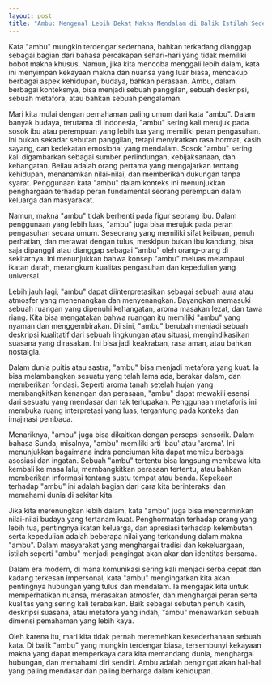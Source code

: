 ```yaml
---
layout: post
title: "Ambu: Mengenal Lebih Dekat Makna Mendalam di Balik Istilah Sederhana"
---
```


Kata "ambu" mungkin terdengar sederhana, bahkan terkadang dianggap sebagai bagian dari bahasa percakapan sehari-hari yang tidak memiliki bobot makna khusus. Namun, jika kita mencoba menggali lebih dalam, kata ini menyimpan kekayaan makna dan nuansa yang luar biasa, mencakup berbagai aspek kehidupan, budaya, bahkan perasaan. Ambu, dalam berbagai konteksnya, bisa menjadi sebuah panggilan, sebuah deskripsi, sebuah metafora, atau bahkan sebuah pengalaman.

Mari kita mulai dengan pemahaman paling umum dari kata "ambu". Dalam banyak budaya, terutama di Indonesia, "ambu" sering kali merujuk pada sosok ibu atau perempuan yang lebih tua yang memiliki peran pengasuhan. Ini bukan sekadar sebutan panggilan, tetapi menyiratkan rasa hormat, kasih sayang, dan kedekatan emosional yang mendalam. Sosok "ambu" sering kali digambarkan sebagai sumber perlindungan, kebijaksanaan, dan kehangatan. Beliau adalah orang pertama yang mengajarkan tentang kehidupan, menanamkan nilai-nilai, dan memberikan dukungan tanpa syarat. Penggunaan kata "ambu" dalam konteks ini menunjukkan penghargaan terhadap peran fundamental seorang perempuan dalam keluarga dan masyarakat.

Namun, makna "ambu" tidak berhenti pada figur seorang ibu. Dalam penggunaan yang lebih luas, "ambu" juga bisa merujuk pada peran pengasuhan secara umum. Seseorang yang memiliki sifat keibuan, penuh perhatian, dan merawat dengan tulus, meskipun bukan ibu kandung, bisa saja dipanggil atau dianggap sebagai "ambu" oleh orang-orang di sekitarnya. Ini menunjukkan bahwa konsep "ambu" meluas melampaui ikatan darah, merangkum kualitas pengasuhan dan kepedulian yang universal.

Lebih jauh lagi, "ambu" dapat diinterpretasikan sebagai sebuah aura atau atmosfer yang menenangkan dan menyenangkan. Bayangkan memasuki sebuah ruangan yang dipenuhi kehangatan, aroma masakan lezat, dan tawa riang. Kita bisa mengatakan bahwa ruangan itu memiliki "ambu" yang nyaman dan menggembirakan. Di sini, "ambu" berubah menjadi sebuah deskripsi kualitatif dari sebuah lingkungan atau situasi, mengindikasikan suasana yang dirasakan. Ini bisa jadi keakraban, rasa aman, atau bahkan nostalgia.

Dalam dunia puitis atau sastra, "ambu" bisa menjadi metafora yang kuat. Ia bisa melambangkan sesuatu yang telah lama ada, berakar dalam, dan memberikan fondasi. Seperti aroma tanah setelah hujan yang membangkitkan kenangan dan perasaan, "ambu" dapat mewakili esensi dari sesuatu yang mendasar dan tak terlupakan. Penggunaan metaforis ini membuka ruang interpretasi yang luas, tergantung pada konteks dan imajinasi pembaca.

Menariknya, "ambu" juga bisa dikaitkan dengan persepsi sensorik. Dalam bahasa Sunda, misalnya, "ambu" memiliki arti 'bau' atau 'aroma'. Ini menunjukkan bagaimana indra penciuman kita dapat memicu berbagai asosiasi dan ingatan. Sebuah "ambu" tertentu bisa langsung membawa kita kembali ke masa lalu, membangkitkan perasaan tertentu, atau bahkan memberikan informasi tentang suatu tempat atau benda. Kepekaan terhadap "ambu" ini adalah bagian dari cara kita berinteraksi dan memahami dunia di sekitar kita.

Jika kita merenungkan lebih dalam, kata "ambu" juga bisa mencerminkan nilai-nilai budaya yang tertanam kuat. Penghormatan terhadap orang yang lebih tua, pentingnya ikatan keluarga, dan apresiasi terhadap kelembutan serta kepedulian adalah beberapa nilai yang terkandung dalam makna "ambu". Dalam masyarakat yang menghargai tradisi dan kekeluargaan, istilah seperti "ambu" menjadi pengingat akan akar dan identitas bersama.

Dalam era modern, di mana komunikasi sering kali menjadi serba cepat dan kadang terkesan impersonal, kata "ambu" mengingatkan kita akan pentingnya hubungan yang tulus dan mendalam. Ia mengajak kita untuk memperhatikan nuansa, merasakan atmosfer, dan menghargai peran serta kualitas yang sering kali terabaikan. Baik sebagai sebutan penuh kasih, deskripsi suasana, atau metafora yang indah, "ambu" menawarkan sebuah dimensi pemahaman yang lebih kaya.

Oleh karena itu, mari kita tidak pernah meremehkan kesederhanaan sebuah kata. Di balik "ambu" yang mungkin terdengar biasa, tersembunyi kekayaan makna yang dapat memperkaya cara kita memandang dunia, menghargai hubungan, dan memahami diri sendiri. Ambu adalah pengingat akan hal-hal yang paling mendasar dan paling berharga dalam kehidupan.
